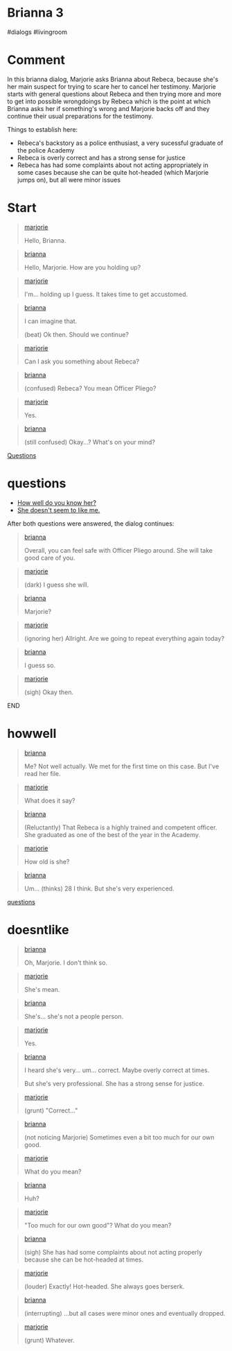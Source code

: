 # Brianna 3

#dialogs #livingroom 

# Comment

In this brianna dialog, Marjorie asks Brianna about Rebeca, because she's her main suspect for trying to scare her to cancel her testimony. Marjorie starts with general questions about Rebeca and then trying more and more to get into possible wrongdoings by Rebeca which is the point at which Brianna asks her if something's wrong and Marjorie backs off and they continue their usual preparations for the testimony.

Things to establish here:

* Rebeca's backstory as a police enthusiast, a very sucessful graduate of the police Academy
* Rebeca is overly correct and has a strong sense for justice
* Rebeca has had some complaints about not acting appropriately in some cases because she can be quite hot-headed (which Marjorie jumps on), but all were minor issues

# Start

> [marjorie](../characters/marjorie.md)
>
> Hello, Brianna.

> [brianna](../characters/brianna.md)
>
> Hello, Marjorie. How are you holding up?

> [marjorie](../characters/marjorie.md)
>
> I'm... holding up I guess. It takes time to get accustomed.

> [brianna](../characters/brianna.md)
>
> I can imagine that.
>
> (beat) Ok then. Should we continue?

> [marjorie](../characters/marjorie.md)
>
> Can I ask you something about Rebeca?

> [brianna](../characters/brianna.md)
>
> (confused) Rebeca? You mean Officer Pliego?

> [marjorie](../characters/marjorie.md)
>
> Yes.

> [brianna](../characters/brianna.md)
>
> (still confused) Okay...? What's on your mind?

[Questions](#questions)

# questions

* [How well do you know her?](#howwell)
* [She doesn't seem to like me.](#doesntlike)

After both questions were answered, the dialog continues:

> [brianna](../characters/brianna.md)
>
> Overall, you can feel safe with Officer Pliego around. She will take good care of you.

> [marjorie](../characters/marjorie.md)
>
> (dark) I guess she will.

> [brianna](../characters/brianna.md)
>
> Marjorie?

> [marjorie](../characters/marjorie.md)
>
> (ignoring her) Allright. Are we going to repeat everything again today?

> [brianna](../characters/brianna.md)
>
> I guess so.

> [marjorie](../characters/marjorie.md)
>
> (sigh) Okay then.

END

# howwell

> [brianna](../characters/brianna.md)
>
> Me? Not well actually. We met for the first time on this case. But I've read her file.

> [marjorie](../characters/marjorie.md)
>
> What does it say?

> [brianna](../characters/brianna.md)
>
> (Reluctantly) That Rebeca is a highly trained and competent officer. She graduated as one of the best of the year in the Academy.

> [marjorie](../characters/marjorie.md)
>
> How old is she?

> [brianna](../characters/brianna.md)
>
> Um... (thinks) 28 I think. But she's very experienced.

[questions](#questions)

# doesntlike

> [brianna](../characters/brianna.md)
>
> Oh, Marjorie. I don't think so.

> [marjorie](../characters/marjorie.md)
>
> She's mean.

> [brianna](../characters/brianna.md)
>
> She's... she's not a people person.

> [marjorie](../characters/marjorie.md)
>
> Yes.

> [brianna](../characters/brianna.md)
>
> I heard she's very... um... correct. Maybe overly correct at times.
>
> But she's very professional. She has a strong sense for justice.

> [marjorie](../characters/marjorie.md)
>
> (grunt) "Correct..."

> [brianna](../characters/brianna.md)
>
> (not noticing Marjorie) Sometimes even a bit too much for our own good.

> [marjorie](../characters/marjorie.md)
>
> What do you mean?

> [brianna](../characters/brianna.md)
>
> Huh?

> [marjorie](../characters/marjorie.md)
>
> "Too much for our own good"? What do you mean?

> [brianna](../characters/brianna.md)
>
> (sigh) She has had some complaints about not acting properly because she can be hot-headed at times.

> [marjorie](../characters/marjorie.md)
>
> (louder) Exactly! Hot-headed. She always goes berserk.

> [brianna](../characters/brianna.md)
>
> (interrupting) ...but all cases were minor ones and eventually dropped.

> [marjorie](../characters/marjorie.md)
>
> (grunt) Whatever.
